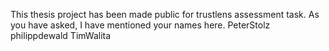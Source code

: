 This thesis project has been made public for trustlens assessment task.
As you have asked, I have mentioned your names here.
PeterStolz
philippdewald
TimWalita

